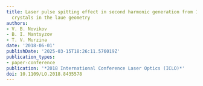 ```yaml
---
title: Laser pulse spitting effect in second harmonic generation from 1D photonic
  crystals in the laue geometry
authors:
- V. B. Novikov
- B. I. Mantsyzov
- T. V. Murzina
date: '2018-06-01'
publishDate: '2025-03-15T18:26:11.576019Z'
publication_types:
- paper-conference
publication: '*2018 International Conference Laser Optics (ICLO)*'
doi: 10.1109/LO.2018.8435578
---
```

